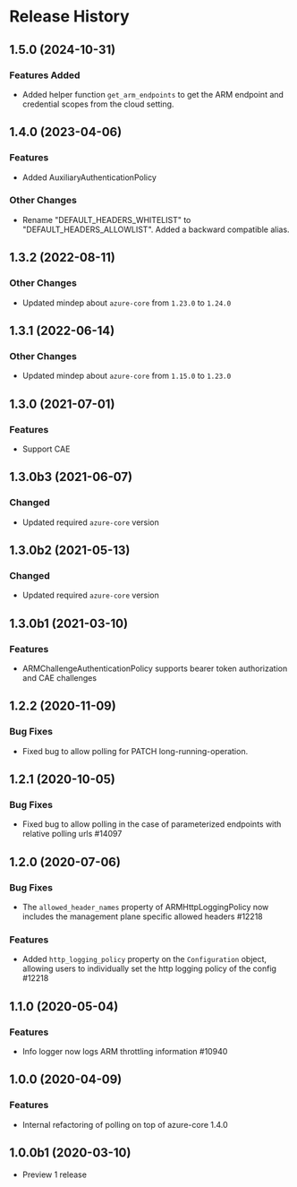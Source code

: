 # Release History

## 1.5.0 (2024-10-31)

### Features Added

- Added helper function `get_arm_endpoints` to get the ARM endpoint and credential scopes from the cloud setting.

## 1.4.0 (2023-04-06)

### Features

- Added AuxiliaryAuthenticationPolicy

### Other Changes

- Rename "DEFAULT_HEADERS_WHITELIST" to "DEFAULT_HEADERS_ALLOWLIST". Added a backward compatible alias.

## 1.3.2 (2022-08-11)

### Other Changes

- Updated mindep about `azure-core` from `1.23.0` to `1.24.0`

## 1.3.1 (2022-06-14)

### Other Changes

- Updated mindep about `azure-core` from `1.15.0` to `1.23.0`

## 1.3.0 (2021-07-01)

### Features

- Support CAE

## 1.3.0b3 (2021-06-07)

### Changed

- Updated required `azure-core` version

## 1.3.0b2 (2021-05-13)

### Changed

- Updated required `azure-core` version

## 1.3.0b1 (2021-03-10)

### Features

- ARMChallengeAuthenticationPolicy supports bearer token authorization and CAE challenges

## 1.2.2 (2020-11-09)

### Bug Fixes

- Fixed bug to allow polling for PATCH long-running-operation.

## 1.2.1 (2020-10-05)

### Bug Fixes

- Fixed bug to allow polling in the case of parameterized endpoints with relative polling urls  #14097

## 1.2.0 (2020-07-06)

### Bug Fixes

- The `allowed_header_names` property of ARMHttpLoggingPolicy now includes the management plane specific
allowed headers  #12218

### Features

- Added `http_logging_policy` property on the `Configuration` object, allowing users to individually
set the http logging policy of the config  #12218

## 1.1.0 (2020-05-04)

### Features

- Info logger now logs ARM throttling information  #10940


## 1.0.0 (2020-04-09)

### Features

- Internal refactoring of polling on top of azure-core 1.4.0

## 1.0.0b1 (2020-03-10)

- Preview 1 release
